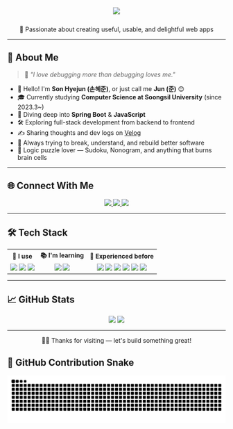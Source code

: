 <h1 align="center">
  <img src="https://readme-typing-svg.herokuapp.com?font=Fira+Code&size=28&duration=3500&center=true&vCenter=true&color=3DC5A0&width=600&height=70&lines=Hi+I'm+Hyejun👋;Aspiring+Full-Stack+Developer;Learning+Spring+Boot+and+JavaScript" />
</h1>

<p align="center">
  🧠 Passionate about creating useful, usable, and delightful web apps
</p>

---

## 🙋 About Me

> 🔧 *"I love debugging more than debugging loves me."*

- 👋 Hello! I'm **Son Hyejun (손혜준)**, or just call me **Jun (준)** 😊  
- 🎓 Currently studying **Computer Science at Soongsil University** (since 2023.3~)
- 🌱 Diving deep into **Spring Boot** & **JavaScript**
- 🛠️ Exploring full-stack development from backend to frontend
- ✍️ Sharing thoughts and dev logs on [Velog](https://velog.io/@son-hyejun)
- 🚀 Always trying to break, understand, and rebuild better software
- 🧩 Logic puzzle lover — Sudoku, Nonogram, and anything that burns brain cells

---

## 🌐 Connect With Me

<p align="center">
  <a href="https://velog.io/@son-hyejun">
    <img src="https://img.shields.io/badge/Velog-20C997?style=flat&logo=velog&logoColor=white"/>
  </a>
  <a href="mailto:h_jun0515@naver.com">
    <img src="https://img.shields.io/badge/Email-03C75A?style=flat&logo=naver&logoColor=white"/>
  </a>
  <a href="https://www.youtube.com/@HJ_15">
    <img src="https://img.shields.io/badge/YouTube-FF0000?style=flat&logo=youtube&logoColor=white"/>
  </a>
</p>

---

## 🛠️ Tech Stack

<table>
  <tr>
    <th>🔧 I use</th>
    <th>📚 I'm learning</th>
    <th>🧠 Experienced before</th>
  </tr>
  <tr>
    <td align="center">
      <img src="https://cdn.jsdelivr.net/gh/devicons/devicon/icons/java/java-original.svg" width="40" />
      <img src="https://cdn.jsdelivr.net/gh/devicons/devicon/icons/spring/spring-original.svg" width="40" />
      <img src="https://cdn.jsdelivr.net/gh/devicons/devicon/icons/javascript/javascript-original.svg" width="40" />
    </td>
    <td align="center">
      <img src="https://cdn.jsdelivr.net/gh/devicons/devicon/icons/spring/spring-original.svg" width="40" />
      <img src="https://cdn.jsdelivr.net/gh/devicons/devicon/icons/react/react-original.svg" width="40" />
    </td>
    <td align="center">
      <img src="https://cdn.jsdelivr.net/gh/devicons/devicon/icons/html5/html5-original.svg" width="40" />
      <img src="https://cdn.jsdelivr.net/gh/devicons/devicon/icons/css3/css3-original.svg" width="40" />
      <img src="https://cdn.jsdelivr.net/gh/devicons/devicon/icons/python/python-original.svg" width="40" />
      <img src="https://cdn.jsdelivr.net/gh/devicons/devicon/icons/c/c-original.svg" width="40" />
      <img src="https://cdn.jsdelivr.net/gh/devicons/devicon/icons/cplusplus/cplusplus-original.svg" width="40" />
      <img src="https://cdn.jsdelivr.net/gh/devicons/devicon/icons/android/android-original.svg" width="40" />
    </td>
  </tr>
</table>

---

## 📈 GitHub Stats

<p align="center">
  <img width="400" src="https://github-readme-stats.vercel.app/api?username=son-hyejun&show_icons=true&theme=default" />
  <img width="400" src="https://github-readme-streak-stats.herokuapp.com?user=son-hyejun&theme=default" />
</p>

---

<p align="center">
  🧑‍💻 Thanks for visiting — let's build something great!
</p>

## 🐍 GitHub Contribution Snake

![snake gif](https://github.com/son-hyejun/son-hyejun/blob/output/github-contribution-grid-snake.svg)
